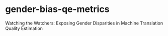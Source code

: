 # gender-bias-qe-metrics
Watching the Watchers: Exposing Gender Disparities in Machine Translation Quality Estimation

